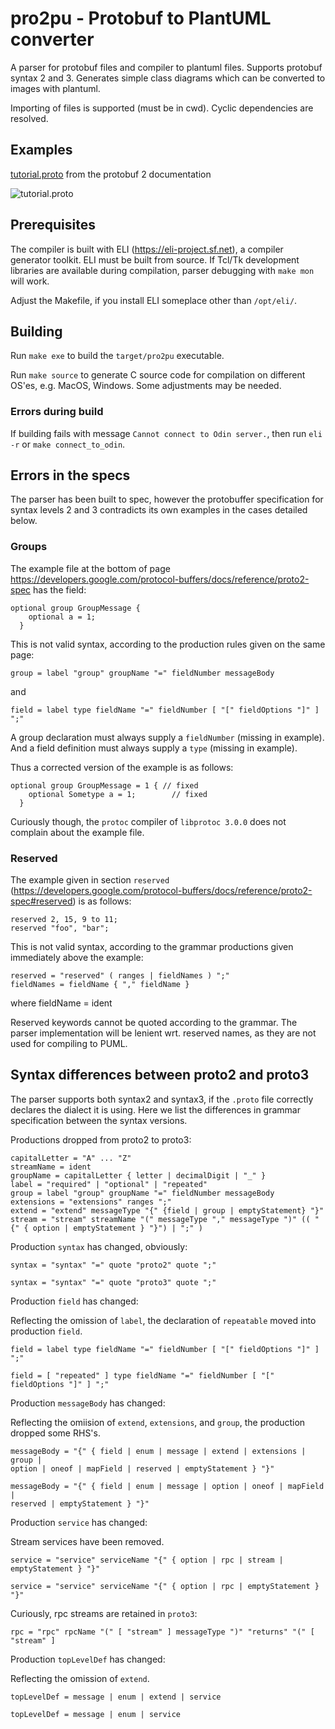 # pro2pu - Protobuf to PlantUML converter

A parser for protobuf files and compiler to plantuml files.
Supports protobuf syntax 2 and 3.
Generates simple class diagrams which can be converted to images with plantuml.

Importing of files is supported (must be in cwd). Cyclic dependencies are resolved.

## Examples

[tutorial.proto](https://developers.google.com/protocol-buffers/docs/reference/proto2-spec#proto_file) from the protobuf 2 documentation

![tutorial.proto](test/tutorial.svg "tutorial.proto")

## Prerequisites

The compiler is built with ELI (https://eli-project.sf.net), a compiler generator toolkit.
ELI must be built from source. If Tcl/Tk development libraries are available during compilation, parser debugging with ```make mon``` will work.

Adjust the Makefile, if you install ELI someplace other than ```/opt/eli/```.

## Building

Run ```make exe``` to build the ```target/pro2pu``` executable.

Run ```make source``` to generate C source code for compilation on different OS'es, e.g. MacOS, Windows. Some adjustments may be needed.

### Errors during build

If building fails with message ```Cannot connect to Odin server.```,
then run ```eli -r``` or ```make connect_to_odin```.

## Errors in the specs

The parser has been built to spec, however
the protobuffer specification for syntax levels 2 and 3
contradicts its own examples in the cases detailed below.

### Groups

The example file at the bottom of page https://developers.google.com/protocol-buffers/docs/reference/proto2-spec
has the field:

    optional group GroupMessage {
        optional a = 1;
      }

This is not valid syntax, according to the production rules given on the same page:

    group = label "group" groupName "=" fieldNumber messageBody

and

    field = label type fieldName "=" fieldNumber [ "[" fieldOptions "]" ] ";"


A group declaration must always supply a ```fieldNumber``` (missing in example).
And a field definition must always supply a ```type``` (missing in example).

Thus a corrected version of the example is as follows:

    optional group GroupMessage = 1 { // fixed
        optional Sometype a = 1;        // fixed
      }

Curiously though, the ```protoc``` compiler of ```libprotoc 3.0.0``` does not complain about the example file.

### Reserved

The example given in section ```reserved``` (https://developers.google.com/protocol-buffers/docs/reference/proto2-spec#reserved) is as follows:

    reserved 2, 15, 9 to 11;
    reserved "foo", "bar";

This is not valid syntax, according to the grammar productions given immediately above the example:

    reserved = "reserved" ( ranges | fieldNames ) ";"
    fieldNames = fieldName { "," fieldName }
where
    fieldName = ident

Reserved keywords cannot be quoted according to the grammar.
The parser implementation will be lenient wrt. reserved names,
as they are not used for compiling to PUML.

## Syntax differences between proto2 and proto3

The parser supports both syntax2 and syntax3, if the ```.proto``` file correctly declares the dialect it is using.
Here we list the differences in grammar specification between the syntax versions.


Productions dropped from proto2 to proto3:

    capitalLetter = "A" ... "Z"
    streamName = ident
    groupName = capitalLetter { letter | decimalDigit | "_" }
    label = "required" | "optional" | "repeated"
    group = label "group" groupName "=" fieldNumber messageBody
    extensions = "extensions" ranges ";"
    extend = "extend" messageType "{" {field | group | emptyStatement} "}"
    stream = "stream" streamName "(" messageType "," messageType ")" (( "{" { option | emptyStatement } "}") | ";" )

Production ```syntax``` has changed, obviously:

    syntax = "syntax" "=" quote "proto2" quote ";"

    syntax = "syntax" "=" quote "proto3" quote ";"

Production ```field``` has changed:

  Reflecting the omission of ```label```, the declaration of ```repeatable``` moved into production ```field```.

    field = label type fieldName "=" fieldNumber [ "[" fieldOptions "]" ] ";"

    field = [ "repeated" ] type fieldName "=" fieldNumber [ "[" fieldOptions "]" ] ";"

Production ```messageBody``` has changed:

  Reflecting the omiision of ```extend```, ```extensions```, and ```group```, the production dropped some RHS's.

    messageBody = "{" { field | enum | message | extend | extensions | group |
    option | oneof | mapField | reserved | emptyStatement } "}"

    messageBody = "{" { field | enum | message | option | oneof | mapField |
    reserved | emptyStatement } "}"

Production ```service``` has changed:

  Stream services have been removed.
    
    service = "service" serviceName "{" { option | rpc | stream | emptyStatement } "}"

    service = "service" serviceName "{" { option | rpc | emptyStatement } "}"

  Curiously, rpc streams are retained in ```proto3```:
  
    rpc = "rpc" rpcName "(" [ "stream" ] messageType ")" "returns" "(" [ "stream" ]

Production ```topLevelDef``` has changed:

  Reflecting the omission of ```extend```.

    topLevelDef = message | enum | extend | service

    topLevelDef = message | enum | service

